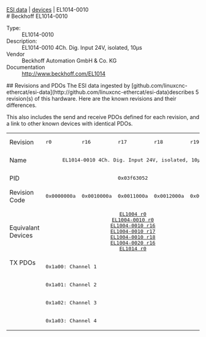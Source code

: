 <div class="nav"><a href="/esi-data">ESI data</a> | <a href="/esi-data/devices">devices</a> | EL1014-0010</div>
#  Beckhoff EL1014-0010

<dl>
  <dt>Type:</dt><dd>EL1014-0010</dd>
  <dt>Description:</dt><dd>EL1014-0010 4Ch. Dig. Input 24V, isolated, 10µs</dd>
  <dt>Vendor</dt><dd>Beckhoff Automation GmbH & Co. KG</dd>
  <dt>Documentation</dt><dd><a href="http://www.beckhoff.com/EL1014">http://www.beckhoff.com/EL1014</a></dd>
</dl>
## Revisions and PDOs
The ESI data ingested by [github.com/linuxcnc-ethercat/esi-data](http://github.com/linuxcnc-ethercat/esi-data)describes 5 revision(s) of this hardware.  Here are the known revisions and their differences.

This also includes the send and receive PDOs defined for each revision, and a link to other known devices with identical PDOs.

<table>
<tr >
<td class="first">Revision</td>
<td ><pre>r0</pre></td>
<td ><pre>r16</pre></td>
<td ><pre>r17</pre></td>
<td ><pre>r18</pre></td>
<td ><pre>r19</pre></td>
</tr>
<tr >
<td class="first">Name</td>
<td  colspan=5 align="center"><pre>EL1014-0010 4Ch. Dig. Input 24V, isolated, 10µs</pre></td>
</tr>
<tr >
<td class="first">PID</td>
<td  colspan=5 align="center"><pre>0x03f63052</pre></td>
</tr>
<tr >
<td class="first">Revision Code</td>
<td ><pre>0x0000000a</pre></td>
<td ><pre>0x0010000a</pre></td>
<td ><pre>0x0011000a</pre></td>
<td ><pre>0x0012000a</pre></td>
<td ><pre>0x0013000a</pre></td>
</tr>
<tr >
<td class="first">Equivalant Devices</td>
<td  colspan=5 align="center"><pre><a href="EL1004">EL1004 r0</a><br/><a href="EL1004-0010">EL1004-0010 r0</a><br/><a href="EL1004-0010">EL1004-0010 r16</a><br/><a href="EL1004-0010">EL1004-0010 r17</a><br/><a href="EL1004-0010">EL1004-0010 r18</a><br/><a href="EL1004-0020">EL1004-0020 r16</a><br/><a href="EL1014">EL1014 r0</a></pre></td>
</tr>
<tr class="txpdo pdosection">
<td class="first" rowspan=4 valign=top>TX PDOs</td>
<td colspan=5 align="left"><pre>0x1a00: Channel 1</pre></td>
<td></td>
</tr>
<tr class="txpdo pdosection">
<td  colspan=5 align="left"><pre>0x1a01: Channel 2</pre></td>
</tr>
<tr class="txpdo pdosection">
<td  colspan=5 align="left"><pre>0x1a02: Channel 3</pre></td>
</tr>
<tr class="txpdo pdosection">
<td  colspan=5 align="left"><pre>0x1a03: Channel 4</pre></td>
</tr>
</table>
